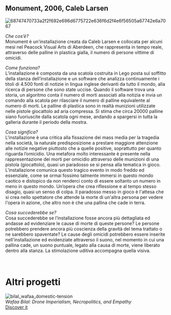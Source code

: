 ## Monument, 2006, Caleb Larsen

![68747470733a2f2f692e696d6775722e636f6d2f4e6f56505a67742e6a7067](https://user-images.githubusercontent.com/76476654/119971921-de063f00-bfb1-11eb-92d3-9a9a195617ef.jpg)

*Che cos’è?*
<br/>Monument è un'installazione creata da Caleb Larsen e collocata per alcuni mesi nel Peacock Visual Arts di Aberdeen, che rappresenta in tempo reale, attraverso delle palline in plastica gialla, il numero di persone vittime di omicidi. 

*Come funziona?*
<br/>L’installazione è composta da una scatola costruita in Lego posta sul soffitto della stanza dell’installazione e un software che analizza continuamente i titoli di 4.500 fonti di notizie in lingua inglese derivanti da tutto il mondo, alla ricerca di persone che sono state uccise. Quando il software trova una storia, un algoritmo conta il numero di morti associati alla notizia e invia un comando alla scatola per rilasciare il numero di palline equivalente al numero di morti. Le palline di plastica sono in realtà munizioni utilizzate nelle pistole giocattolo ad aria compressa. Si stima che circa 20000 palline siano fuoriuscite dalla scatola ogni mese, andando a spargersi in tutta la galleria durante il periodo della mostra.

*Cosa significa?*
<br/>L'installazione è una critica alla fissazione dei mass media per la tragedia nella società, la naturale predisposizione a prestare maggiore attenzione alle notizie negative piuttosto che a quelle positive, soprattutto per quanto riguarda l’omicidio. Una metafora molto interessante è presente nella rappresentazione dei morti per omicidio attraverso delle munizioni di una pistola (giocattolo), quasi un paradosso se si pensa alla tematica in gioco. L’installazione comunica questo tragico evento in modo freddo ed essenziale, come se ormai fossimo talmente immersi in questo mondo caotico e distopico da non renderci conto di essere soltanto un numero in meno in questo mondo. Un’opera che crea riflessione e al tempo stesso disagio, quasi un senso di colpa. Il paradosso messo in gioco è l'attesa che si crea nello spettatore che attende la morte di un'altra persona per vedere l'opera in azione, che altro non è che una pallina che cade in terra. 

*Cosa succederebbe se?*
<br/>Cosa succederebbe se l’installazione fosse ancora più dettagliata ed andasse ad evidenziare le cause di morte di queste persone? Le persone potrebbero prendere ancora più coscienza della gravità del tema trattato o ne sarebbero spaventate? 
Le cause degli omicidi potrebbero essere inserite nell'installazione ed evidenziate attraverso il suono, nel momento in cui una pallina cade, un suono puntuale, legato alla causa di morte, viene liberato dentro alla stanza. La stimolazione uditiva accompagna quella visiva. 
<br>
<br>
<br>

# Altri progetti

![bilal_wafaa_domestic-tension](https://user-images.githubusercontent.com/76476654/119971205-f4f86180-bfb0-11eb-81ff-a14c5dc3fbbe.jpg)
<br>
*Wafaa Bilal: Drone Imperialism, Necropolitics, and Empathy*
<br>
[Discover it](https://artmejo.com/wafaa-bilal-drone-imperialism-necropolitics-and-empathy/)

